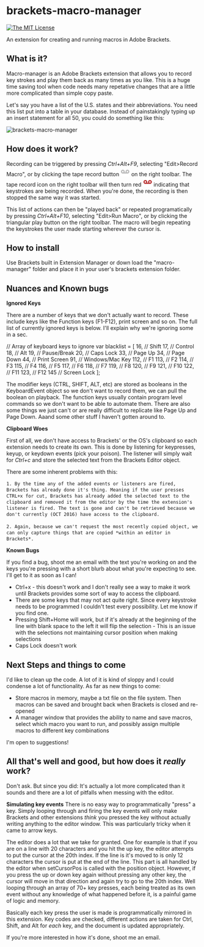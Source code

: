 # brackets-macro-manager
[![The MIT License](https://img.shields.io/badge/license-MIT-orange.svg?style=flat-square)](http://opensource.org/licenses/MIT)

An extension for creating and running macros in Adobe Brackets.

## What is it?
Macro-manager is an Adobe Brackets extension that allows you to record key strokes and play them back as many times as you like. This is a huge time saving tool when code needs many repetative changes that are a little more complicated than simple copy paste.

Let's say you have a list of the U.S. states and their abbreviations. You need this list put into a table in your database. Instead of painstakingly typing up an insert statement for all 50, you could do something like this:

![brackets-macro-manager](images/demo.gif)

## How does it work?
Recording can be triggered by pressing *Ctrl+Alt+F9*, selecting "Edit>Record Macro", or by clicking the tape record button ![brackets-macro-manager](macro-manager/images/macro_record_tape_off.png) on the right toolbar. The tape record icon on the right toolbar will then turn red ![brackets-macro-manager](macro-manager/images/macro_record_tape_on.png) indicating that keystrokes are being recorded. When you're done, the recording is then stopped the same way it was started.

This list of actions can then be "played back" or repeated programatically by pressing *Ctrl+Alt+F10*, selecting "Edit>Run Macro", or by clicking the triangular play button on the right toolbar. The macro will begin repeating the keystrokes the user made starting wherever the cursor is.

## How to install
Use Brackets built in Extension Manager or down load the "macro-manager" folder and place it in your user's brackets extension folder.

## Nuances and Known bugs
**Ignored Keys**

There are a number of keys that we don't actually want to record. These include keys like the Function keys (F1-F12), print screen and so on. The full list of currently ignored keys is below. I'll explain why we're ignoring some in a sec.

// Array of keyboard keys to ignore
var blacklist = [
    16,  // Shift
    17,  // Control
    18,  // Alt
    19,  // Pause/Break
    20,  // Caps Lock
    33,  // Page Up
    34,  // Page Down
    44,  // Print Screen
    91,  // Windows/Mac Key
    112, // F1
    113, // F2
    114, // F3
    115, // F4
    116, // F5
    117, // F6
    118, // F7
    119, // F8
    120, // F9
    121, // F10
    122, // F11
    123, // F12
    145  // Screen Lock
];

The modifier keys (CTRL, SHIFT, ALT, etc) are stored as booleans in the KeyboardEvent object so we don't want to record them, we can pull the boolean on playback. The function keys usually contain program level commands so we don't want to be able to automate them. There are also some things we just can't or are really difficult to replicate like Page Up and Page Down. Aaand some other stuff I haven't gotten around to. 

**Clipboard Woes**

First of all, we don't have access to Brackets' or the OS's clipboard so each extension needs to create its own. This is done by listening for keypresses, keyup, or keydown events (pick your poison). The listener will simply wait for *Ctrl+c* and store the selected text from the Brackets Editor object.

There are some inherent problems with this:

    1. By the time any of the added events or listeners are fired, Brackets has already done it's thing. Meaning if the user presses CTRL+x for cut, Brackets has already added the selected text to the clipboard and removed it from the editor by the time the extension's listener is fired. The text is gone and can't be retrieved because we don't currently (OCT 2016) have access to the clipboard.

    2. Again, because we can't request the most recently copied object, we can only capture things that are copied *within an editor in Brackets*.

**Known Bugs**

If you find a bug, shoot me an email with the text you're working on and the keys you're pressing with a short blurb about what you're expecting to see. I'll get to it as soon as I can!

- Ctrl+x - this doesn't work and I don't really see a way to make it work until Brackets provides some sort of way to access the clipboard.
- There are some keys that may not act quite right. Since every keystroke needs to be programmed I couldn't test every possibility. Let me know if you find one.
- Pressing Shift+Home will work, but if it's already at the beginning of the line with blank space to the left it will flip the selection - This is an issue with the selections not maintaining cursor position when making selections
- Caps Lock doesn't work

## Next Steps and things to come
I'd like to clean up the code. A lot of it is kind of sloppy and I could condense a lot of functionality. As far as new things to come:
- Store macros in memory, maybe a txt file on the file system. Then macros can be saved and brought back when Brackets is closed and re-opened
- A manager window that provides the ability to name and save macros, select which macro you want to run, and possibly assign multiple macros to different key combinations

I'm open to suggestions!

## All that's well and good, but how does it *really* work?
Don't ask.
But since you did: It's actually a lot more complicated than it sounds and there are a lot of pitfalls when messing with the editor. 



**Simulating key events**
There is no easy way to programmatically "press" a key. Simply looping through and firing the key events will only make Brackets and other extensions *think* you pressed the key without actually writing anything to the editor window. This was particularly tricky when it came to arrow keys.

The editor does a lot that we take for granted. One for example is that if you are on a line with 20 characters and you hit the up key, the editor attempts to put the cursor at the 20th index. If the line is it's moved to is only 12 characters the cursor is put at the end of the line. This part is all handled by the editor when setCursorPos is called with the position object. However, if you press the up or down key again without pressing any other key, the cursor will move in that direction and again try to go to the 20th index. Well looping through an array of 70+ key presses, each being treated as its own event without any knowledge of what happened before it, is a painful game of logic and memory.

Basically each key press the user is made is programmatically mirrored in this extension. Key codes are checked, different actions are taken for Ctrl, Shift, and Alt for *each* key, and the document is updated appropriately.

If you're more interested in how it's done, shoot me an email.
